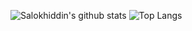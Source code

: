 ![Salokhiddin's github stats](https://github-readme-stats.vercel.app/api?username=s-berdiyorov&show_icons=true&theme=tokyonight&count_private=false)
![Top Langs](https://github-readme-stats.vercel.app/api/top-langs/?username=s-berdiyorov&theme=algolia&layout=compact&langs_count=10&hide=Jupyter%20Notebook&bg_color=30,e96443,904e95&title_color=fff&text_color=fff)
